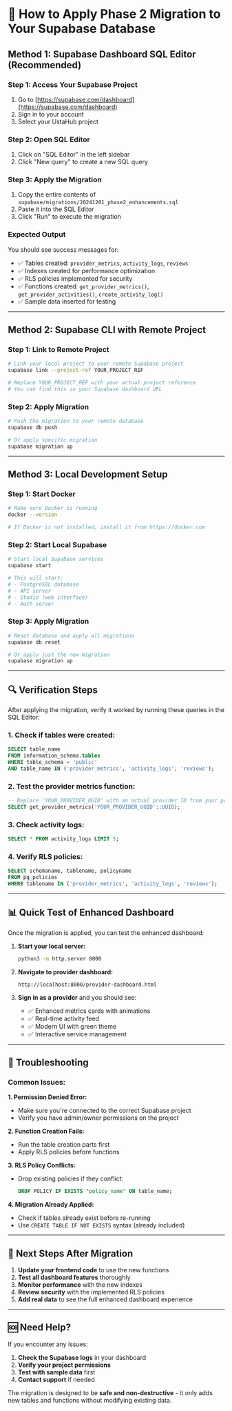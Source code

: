 # 🚀 How to Apply Phase 2 Migration to Your Supabase Database

## Method 1: Supabase Dashboard SQL Editor (Recommended)

### Step 1: Access Your Supabase Project
1. Go to [https://supabase.com/dashboard](https://supabase.com/dashboard)
2. Sign in to your account
3. Select your UstaHub project

### Step 2: Open SQL Editor
1. Click on "SQL Editor" in the left sidebar
2. Click "New query" to create a new SQL query

### Step 3: Apply the Migration
1. Copy the entire contents of `supabase/migrations/20241201_phase2_enhancements.sql`
2. Paste it into the SQL Editor
3. Click "Run" to execute the migration

### Expected Output
You should see success messages for:
- ✅ Tables created: `provider_metrics`, `activity_logs`, `reviews`
- ✅ Indexes created for performance optimization
- ✅ RLS policies implemented for security
- ✅ Functions created: `get_provider_metrics()`, `get_provider_activities()`, `create_activity_log()`
- ✅ Sample data inserted for testing

---

## Method 2: Supabase CLI with Remote Project

### Step 1: Link to Remote Project
```bash
# Link your local project to your remote Supabase project
supabase link --project-ref YOUR_PROJECT_REF

# Replace YOUR_PROJECT_REF with your actual project reference
# You can find this in your Supabase dashboard URL
```

### Step 2: Apply Migration
```bash
# Push the migration to your remote database
supabase db push

# Or apply specific migration
supabase migration up
```

---

## Method 3: Local Development Setup

### Step 1: Start Docker
```bash
# Make sure Docker is running
docker --version

# If Docker is not installed, install it from https://docker.com
```

### Step 2: Start Local Supabase
```bash
# Start local Supabase services
supabase start

# This will start:
# - PostgreSQL database
# - API server
# - Studio (web interface)
# - Auth server
```

### Step 3: Apply Migration
```bash
# Reset database and apply all migrations
supabase db reset

# Or apply just the new migration
supabase migration up
```

---

## 🔍 Verification Steps

After applying the migration, verify it worked by running these queries in the SQL Editor:

### 1. Check if tables were created:
```sql
SELECT table_name 
FROM information_schema.tables 
WHERE table_schema = 'public' 
AND table_name IN ('provider_metrics', 'activity_logs', 'reviews');
```

### 2. Test the provider metrics function:
```sql
-- Replace 'YOUR_PROVIDER_UUID' with an actual provider ID from your profiles table
SELECT get_provider_metrics('YOUR_PROVIDER_UUID'::UUID);
```

### 3. Check activity logs:
```sql
SELECT * FROM activity_logs LIMIT 5;
```

### 4. Verify RLS policies:
```sql
SELECT schemaname, tablename, policyname 
FROM pg_policies 
WHERE tablename IN ('provider_metrics', 'activity_logs', 'reviews');
```

---

## 📊 Quick Test of Enhanced Dashboard

Once the migration is applied, you can test the enhanced dashboard:

1. **Start your local server:**
   ```bash
   python3 -m http.server 8000
   ```

2. **Navigate to provider dashboard:**
   ```
   http://localhost:8000/provider-dashboard.html
   ```

3. **Sign in as a provider** and you should see:
   - ✅ Enhanced metrics cards with animations
   - ✅ Real-time activity feed
   - ✅ Modern UI with green theme
   - ✅ Interactive service management

---

## 🔧 Troubleshooting

### Common Issues:

**1. Permission Denied Error:**
- Make sure you're connected to the correct Supabase project
- Verify you have admin/owner permissions on the project

**2. Function Creation Fails:**
- Run the table creation parts first
- Apply RLS policies before functions

**3. RLS Policy Conflicts:**
- Drop existing policies if they conflict:
  ```sql
  DROP POLICY IF EXISTS "policy_name" ON table_name;
  ```

**4. Migration Already Applied:**
- Check if tables already exist before re-running
- Use `CREATE TABLE IF NOT EXISTS` syntax (already included)

---

## 🎯 Next Steps After Migration

1. **Update your frontend code** to use the new functions
2. **Test all dashboard features** thoroughly
3. **Monitor performance** with the new indexes
4. **Review security** with the implemented RLS policies
5. **Add real data** to see the full enhanced dashboard experience

---

## 🆘 Need Help?

If you encounter any issues:

1. **Check the Supabase logs** in your dashboard
2. **Verify your project permissions**
3. **Test with sample data** first
4. **Contact support** if needed

The migration is designed to be **safe and non-destructive** - it only adds new tables and functions without modifying existing data. 
